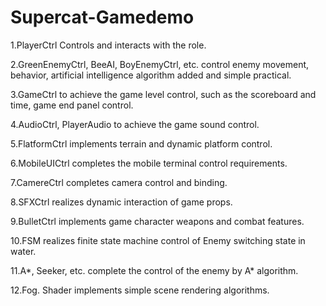 # Supercat-Gamedemo
1.PlayerCtrl Controls and interacts with the role.

2.GreenEnemyCtrl, BeeAI, BoyEnemyCtrl, etc. control enemy movement, behavior, artificial intelligence algorithm added and simple practical.

3.GameCtrl to achieve the game level control, such as the scoreboard and time, game end panel control.

4.AudioCtrl, PlayerAudio to achieve the game sound control.

5.FlatformCtrl implements terrain and dynamic platform control.

6.MobileUICtrl completes the mobile terminal control requirements.

7.CamereCtrl completes camera control and binding.

8.SFXCtrl realizes dynamic interaction of game props.

9.BulletCtrl implements game character weapons and combat features.

10.FSM realizes finite state machine control of Enemy switching state in water.

11.A*, Seeker, etc. complete the control of the enemy by A* algorithm.

12.Fog. Shader implements simple scene rendering algorithms.
